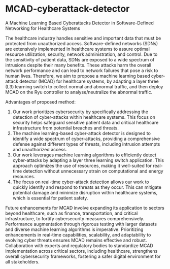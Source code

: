 # MCAD-cyberattack-detector
A Machine Learning Based Cyberattacks Detector in Software-Defined Networking for Healthcare Systems

The healthcare industry handles sensitive and important data that must be protected from unauthorized access. Software-defined networks (SDNs) are extensively implemented in healthcare systems to assure optimal resource utilization, security, network administration, and control. Due to the sensitivity of patient data, SDNs are exposed to a wide spectrum of intrusions despite their many benefits. These attacks harm the overall network performance and can lead to network failures that pose a risk to human lives. Therefore, we aim to propose a machine learning based cyber-attack detector (MCAD) for healthcare systems, by adapting a layer three (L3) learning switch to collect normal and abnormal traffic, and then deploy MCAD on the Ryu controller to analyse/neutralize the abnormal traffic.

Advantages of proposed method:
1.	Our work prioritizes cybersecurity by specifically addressing the detection of cyber-attacks within healthcare systems. This focus on security helps safeguard sensitive patient data and critical healthcare infrastructure from potential breaches and threats. 
2.	The machine learning-based cyber-attack detector is designed to identify a wide spectrum of cyber-attacks, providing a comprehensive defense against different types of threats, including intrusion attempts and unauthorized access.
3.	Our work leverages machine learning algorithms to efficiently detect cyber-attacks by adapting a layer three learning switch application. This approach optimizes the use of resources, making it well-suited for real-time detection without unnecessary strain on computational and energy resources.
4.	The focus on real-time cyber-attack detection allows our work to quickly identify and respond to threats as they occur. This can mitigate potential damage and minimize disruption within healthcare systems, which is essential for patient safety. 

Future enhancements for MCAD involve expanding its application to sectors beyond healthcare, such as finance, transportation, and critical infrastructure, to fortify cybersecurity measures comprehensively. Performance augmentation through rigorous testing with larger datasets and diverse machine learning algorithms is imperative. Prioritizing enhancements in real-time capabilities, scalability, and adaptability to evolving cyber threats ensures MCAD remains effective and robust. Collaboration with experts and regulatory bodies to standardize MCAD implementation across critical sectors, including healthcare, strengthens overall cybersecurity frameworks, fostering a safer digital environment for all stakeholders.
